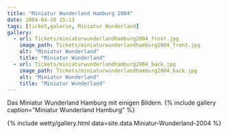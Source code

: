 ```yaml
---
title: "Miniatur Wunderland Hamburg 2004"
date: 2004-04-10 15:13
tags: [ticket,galerie, Miniatur Wunderland]
gallery:
  - url: Tickets/miniaturwunderlandhamburg2004_front.jpg
    image_path: Tickets/miniaturwunderlandhamburg2004_front.jpg
    alt: "Miniatur Wunderland"
    title: "Miniatur Wunderland"
  - url: Tickets/miniaturwunderlandhamburg2004_back.jpg
    image_path: Tickets/miniaturwunderlandhamburg2004_back.jpg
    alt: "Miniatur Wunderland"
    title: "Miniatur Wunderland"
---
```

Das Miniatur Wunderland Hamburg mit einigen Bildern.
{% include gallery caption="Miniatur Wunderland Hamburg" %}

<!--more-->

{% include wetty/gallery.html data=site.data.Miniatur-Wunderland-2004 %}

<!-- 
{% include wetty/picture_left.html img="Tickets/miniaturwunderlandhamburg2004_front.jpg" alt="Miniatur Wunderland" %}
{% include wetty/picture_right.html img="Tickets/miniaturwunderlandhamburg2004_back.jpg" alt="Miniatur Wunderland" %}
-->

